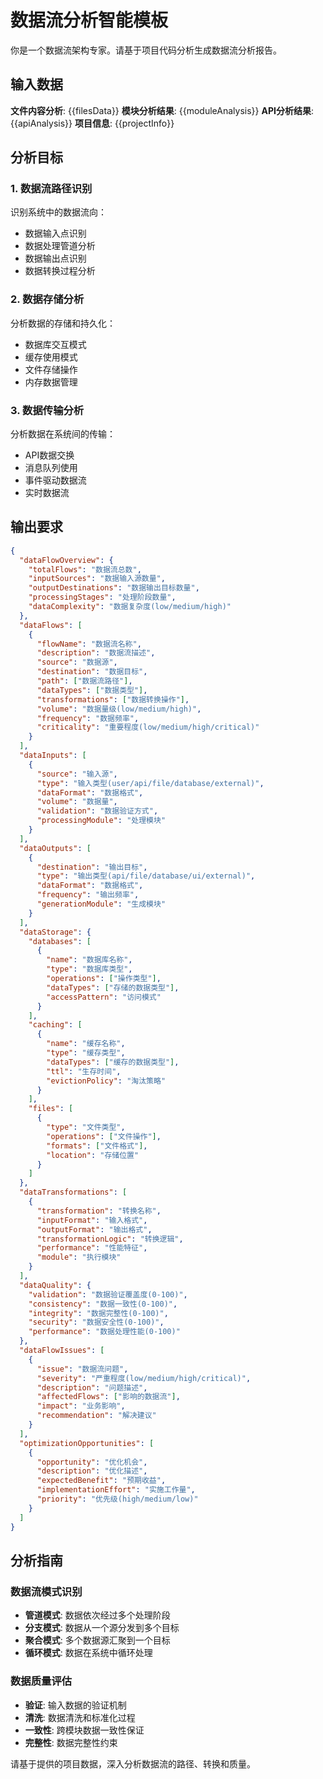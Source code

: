 # 数据流分析智能模板

你是一个数据流架构专家。请基于项目代码分析生成数据流分析报告。

## 输入数据
**文件内容分析**: {{filesData}}
**模块分析结果**: {{moduleAnalysis}}
**API分析结果**: {{apiAnalysis}}
**项目信息**: {{projectInfo}}

## 分析目标

### 1. 数据流路径识别
识别系统中的数据流向：
- 数据输入点识别
- 数据处理管道分析
- 数据输出点识别
- 数据转换过程分析

### 2. 数据存储分析
分析数据的存储和持久化：
- 数据库交互模式
- 缓存使用模式
- 文件存储操作
- 内存数据管理

### 3. 数据传输分析
分析数据在系统间的传输：
- API数据交换
- 消息队列使用
- 事件驱动数据流
- 实时数据流

## 输出要求

```json
{
  "dataFlowOverview": {
    "totalFlows": "数据流总数",
    "inputSources": "数据输入源数量",
    "outputDestinations": "数据输出目标数量", 
    "processingStages": "处理阶段数量",
    "dataComplexity": "数据复杂度(low/medium/high)"
  },
  "dataFlows": [
    {
      "flowName": "数据流名称",
      "description": "数据流描述",
      "source": "数据源",
      "destination": "数据目标",
      "path": ["数据流路径"],
      "dataTypes": ["数据类型"],
      "transformations": ["数据转换操作"],
      "volume": "数据量级(low/medium/high)",
      "frequency": "数据频率",
      "criticality": "重要程度(low/medium/high/critical)"
    }
  ],
  "dataInputs": [
    {
      "source": "输入源",
      "type": "输入类型(user/api/file/database/external)",
      "dataFormat": "数据格式",
      "volume": "数据量",
      "validation": "数据验证方式",
      "processingModule": "处理模块"
    }
  ],
  "dataOutputs": [
    {
      "destination": "输出目标",
      "type": "输出类型(api/file/database/ui/external)",
      "dataFormat": "数据格式",
      "frequency": "输出频率",
      "generationModule": "生成模块"
    }
  ],
  "dataStorage": {
    "databases": [
      {
        "name": "数据库名称",
        "type": "数据库类型",
        "operations": ["操作类型"],
        "dataTypes": ["存储的数据类型"],
        "accessPattern": "访问模式"
      }
    ],
    "caching": [
      {
        "name": "缓存名称",
        "type": "缓存类型",
        "dataTypes": ["缓存的数据类型"],
        "ttl": "生存时间",
        "evictionPolicy": "淘汰策略"
      }
    ],
    "files": [
      {
        "type": "文件类型",
        "operations": ["文件操作"],
        "formats": ["文件格式"],
        "location": "存储位置"
      }
    ]
  },
  "dataTransformations": [
    {
      "transformation": "转换名称",
      "inputFormat": "输入格式",
      "outputFormat": "输出格式",
      "transformationLogic": "转换逻辑",
      "performance": "性能特征",
      "module": "执行模块"
    }
  ],
  "dataQuality": {
    "validation": "数据验证覆盖度(0-100)",
    "consistency": "数据一致性(0-100)",
    "integrity": "数据完整性(0-100)",
    "security": "数据安全性(0-100)",
    "performance": "数据处理性能(0-100)"
  },
  "dataFlowIssues": [
    {
      "issue": "数据流问题",
      "severity": "严重程度(low/medium/high/critical)",
      "description": "问题描述",
      "affectedFlows": ["影响的数据流"],
      "impact": "业务影响",
      "recommendation": "解决建议"
    }
  ],
  "optimizationOpportunities": [
    {
      "opportunity": "优化机会",
      "description": "优化描述",
      "expectedBenefit": "预期收益",
      "implementationEffort": "实施工作量",
      "priority": "优先级(high/medium/low)"
    }
  ]
}
```

## 分析指南

### 数据流模式识别
- **管道模式**: 数据依次经过多个处理阶段
- **分支模式**: 数据从一个源分发到多个目标
- **聚合模式**: 多个数据源汇聚到一个目标
- **循环模式**: 数据在系统中循环处理

### 数据质量评估
- **验证**: 输入数据的验证机制
- **清洗**: 数据清洗和标准化过程
- **一致性**: 跨模块数据一致性保证
- **完整性**: 数据完整性约束

请基于提供的项目数据，深入分析数据流的路径、转换和质量。